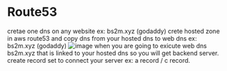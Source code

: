 # Route53
cretae one dns on any website ex: bs2m.xyz (godaddy)
crete hosted zone in aws route53 and copy dns from your hosted dns to web dns ex: bs2m.xyz (godaddy)
![image](https://user-images.githubusercontent.com/48147995/195511977-0cecf7d6-3950-4f71-9a8d-9fff9c27e13d.png)
when you are going to exicute web dns bs2m.xyz that is linked to your hosted dns so you will get backend server.
create record set to connect your server ex: a record / c record.
